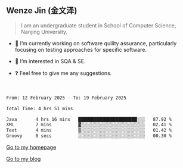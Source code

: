 ## Wenze Jin (金文泽)

> I am an undergraduate student in School of Computer Science, Nanjing University.

- 🔭 I’m currently working on software quility assurance, particularly focusing on testing approaches for specific software.
  
- 🌱 I’m interested in SQA & SE.
  
- ❓ Feel free to give me any suggestions.  

<br>  

<!--START_SECTION:waka-->

```txt
From: 12 February 2025 - To: 19 February 2025

Total Time: 4 hrs 51 mins

Java       4 hrs 16 mins   ██████████████████████░░░   87.92 %
XML        7 mins          ▓░░░░░░░░░░░░░░░░░░░░░░░░   02.41 %
Text       4 mins          ▒░░░░░░░░░░░░░░░░░░░░░░░░   01.42 %
Groovy     0 secs          ░░░░░░░░░░░░░░░░░░░░░░░░░   00.30 %
```

<!--END_SECTION:waka-->

[Go to my homepage](https://wenzejin.github.io)

[Go to my blog](https://wenzejin.notion.site/Wenze-Jin-s-Blog-1635e9fa7b6d80b3adcedfacc74aa717?pvs=4)
